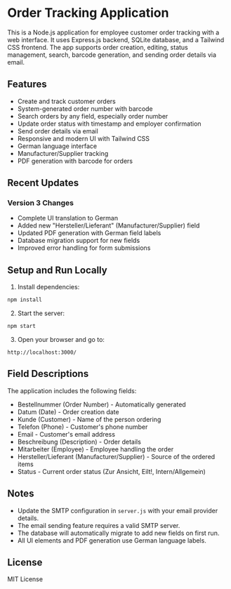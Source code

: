 # Order Tracking Application

This is a Node.js application for employee customer order tracking with a web interface. It uses Express.js backend, SQLite database, and a Tailwind CSS frontend. The app supports order creation, editing, status management, search, barcode generation, and sending order details via email.

## Features

- Create and track customer orders
- System-generated order number with barcode
- Search orders by any field, especially order number
- Update order status with timestamp and employer confirmation
- Send order details via email
- Responsive and modern UI with Tailwind CSS
- German language interface
- Manufacturer/Supplier tracking
- PDF generation with barcode for orders

## Recent Updates

### Version 3 Changes
- Complete UI translation to German
- Added new "Hersteller/Lieferant" (Manufacturer/Supplier) field
- Updated PDF generation with German field labels
- Database migration support for new fields
- Improved error handling for form submissions

## Setup and Run Locally

1. Install dependencies:

```bash
npm install
```

2. Start the server:

```bash
npm start
```

3. Open your browser and go to:

```
http://localhost:3000/
```

## Field Descriptions

The application includes the following fields:
- Bestellnummer (Order Number) - Automatically generated
- Datum (Date) - Order creation date
- Kunde (Customer) - Name of the person ordering
- Telefon (Phone) - Customer's phone number
- Email - Customer's email address
- Beschreibung (Description) - Order details
- Mitarbeiter (Employee) - Employee handling the order
- Hersteller/Lieferant (Manufacturer/Supplier) - Source of the ordered items
- Status - Current order status (Zur Ansicht, Eilt!, Intern/Allgemein)

## Notes

- Update the SMTP configuration in `server.js` with your email provider details.
- The email sending feature requires a valid SMTP server.
- The database will automatically migrate to add new fields on first run.
- All UI elements and PDF generation use German language labels.

## License

MIT License
